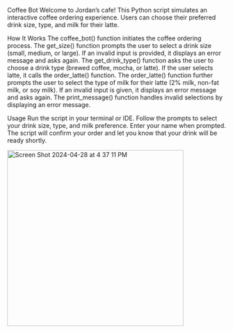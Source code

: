 Coffee Bot
Welcome to Jordan’s cafe! This Python script simulates an interactive coffee ordering experience. Users can choose their preferred drink size, type, and milk for their latte.

How It Works
The coffee_bot() function initiates the coffee ordering process.
The get_size() function prompts the user to select a drink size (small, medium, or large). If an invalid input is provided, it displays an error message and asks again.
The get_drink_type() function asks the user to choose a drink type (brewed coffee, mocha, or latte). If the user selects latte, it calls the order_latte() function.
The order_latte() function further prompts the user to select the type of milk for their latte (2% milk, non-fat milk, or soy milk). If an invalid input is given, it displays an error message and asks again.
The print_message() function handles invalid selections by displaying an error message.

Usage
Run the script in your terminal or IDE.
Follow the prompts to select your drink size, type, and milk preference.
Enter your name when prompted.
The script will confirm your order and let you know that your drink will be ready shortly.

<img width="405" alt="Screen Shot 2024-04-28 at 4 37 11 PM" src="https://github.com/jordanjbanal/ChatbotCoffeeShopOrder/assets/59985472/81074c4e-d6e4-4080-9564-26c5c563852c">
